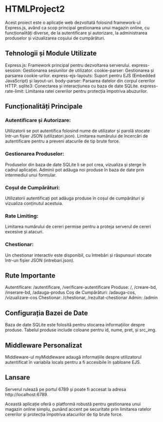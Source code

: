 ﻿# HTMLProject2

Acest proiect este o aplicație web dezvoltată folosind framework-ul Express.js, având ca scop principal gestionarea unui magazin online, cu funcționalități diverse, de la autentificare și autorizare, la administrarea produselor și vizualizarea coșului de cumpărături.

## Tehnologii și Module Utilizate
Express.js: Framework principal pentru dezvoltarea serverului.
express-session: Gestionarea sesiunilor de utilizator.
cookie-parser: Gestionarea și parsarea cookie-urilor.
express-ejs-layouts: Suport pentru EJS (Embedded JavaScript) și layout-uri.
body-parser: Parsarea datelor din corpul cererilor HTTP.
sqlite3: Conectarea și interacțiunea cu baza de date SQLite.
express-rate-limit: Limitarea ratei cererilor pentru protecția împotriva abuzurilor.

## Funcționalități Principale
### Autentificare și Autorizare:
Utilizatorii se pot autentifica folosind nume de utilizator și parolă stocate într-un fișier JSON (utilizatori.json).
Limitarea numărului de încercări de autentificare pentru a preveni atacurile de tip brute force.

### Gestionarea Produselor:
Produselor din baza de date SQLite li se pot crea, vizualiza și șterge în cadrul aplicației.
Adminii pot adăuga noi produse în baza de date prin intermediul unui formular.

### Coșul de Cumpărături:
Utilizatorii autentificați pot adăuga produse în coșul de cumpărături și vizualiza conținutul acestuia.

### Rate Limiting:
Limitarea numărului de cereri permise pentru a proteja serverul de cereri excesive și atacuri.

### Chestionar:
Un chestionar interactiv este disponibil, cu întrebări și răspunsuri stocate într-un fișier JSON (intrebari.json).


## Rute Importante
Autentificare: /autentificare, /verificare-autentificare
Produse: /, /creare-bd, /inserare-bd, /adauga-produs
Coș de Cumpărături: /adauga-cos, /vizualizare-cos
Chestionar: /chestionar, /rezultat-chestionar
Admin: /admin

## Configurația Bazei de Date
Baza de date SQLite este folosită pentru stocarea informațiilor despre produse.
Tabelul produse include coloane pentru id, nume, pret, și src_img.

## Middleware Personalizat
Middleware-ul myMiddleware adaugă informațiile despre utilizatorul autentificat în variabila locals pentru a fi accesibile în șabloane EJS.

## Lansare
Serverul rulează pe portul 6789 și poate fi accesat la adresa http://localhost:6789.

Această aplicație oferă o platformă robustă pentru gestionarea unui magazin online simplu, punând accent pe securitate prin limitarea ratelor cererilor și protecția împotriva atacurilor de tip brute force.
